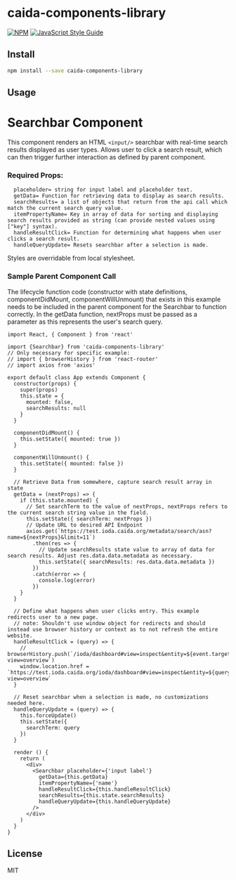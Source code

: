 # caida-components-library

> 

[![NPM](https://img.shields.io/npm/v/caida-components-library.svg)](https://www.npmjs.com/package/caida-components-library) [![JavaScript Style Guide](https://img.shields.io/badge/code_style-standard-brightgreen.svg)](https://standardjs.com)

## Install

```bash
npm install --save caida-components-library
```

## Usage

# **Searchbar Component**

This component renders an HTML `<input/>` searchbar with real-time search results displayed as user types. Allows user to click a search result, which can then trigger further interaction as defined by parent component.

### Required Props:
```
  placeholder= string for input label and placeholder text.
  getData= Function for retrieving data to display as search results.
  searchResults= a list of objects that return from the api call which match the current search query value.
  itemPropertyName= Key in array of data for sorting and displaying search results provided as string (can provide nested values using ["key"] syntax).
  handleResultClick= Function for determining what happens when user clicks a search result.
  handleQueryUpdate= Resets searchbar after a selection is made.
```

Styles are overridable from local stylesheet.

### Sample Parent Component Call

The lifecycle function code (constructor with state definitions, componentDidMount, componentWillUnmount) that exists in this example needs to be included in the parent component for the Searchbar to function correctly. 
In the getData function, nextProps must be passed as a parameter as this represents the user's search query.

```
import React, { Component } from 'react'

import {Searchbar} from 'caida-components-library'
// Only necessary for specific example:
// import { browserHistory } from 'react-router'
// import axios from 'axios'

export default class App extends Component {
  constructor(props) {
    super(props)
    this.state = {
      mounted: false,
      searchResults: null
    }
  }

  componentDidMount() {
    this.setState({ mounted: true })
  }

  componentWillUnmount() {
    this.setState({ mounted: false })
  }

  // Retrieve Data from somewhere, capture search result array in state
  getData = (nextProps) => {
    if (this.state.mounted) {
      // Set searchTerm to the value of nextProps, nextProps refers to the current search string value in the field.
      this.setState({ searchTerm: nextProps })
      // Update URL to desired API Endpoint
      axios.get(`https://test.ioda.caida.org/metadata/search/asn?name=${nextProps}&limit=11`)
        .then(res => {
          // Update searchResults state value to array of data for search results. Adjust res.data.data.metadata as necessary.
          this.setState({ searchResults: res.data.data.metadata })
        })
        .catch(error => {
          console.log(error)
        })
    }
  }

  // Define what happens when user clicks entry. This example redirects user to a new page.
  // note: Shouldn't use window object for redirects and should instead use browser history or context as to not refresh the entire website.
  handleResultClick = (query) => {
    // browserHistory.push(`/ioda/dashboard#view=inspect&entity=${event.target.value}&last-view=overview`)
    window.location.href = `https://test.ioda.caida.org/ioda/dashboard#view=inspect&entity=${query}&last-view=overview`
  }

  // Reset searchbar when a selection is made, no customizations needed here.
  handleQueryUpdate = (query) => {
    this.forceUpdate()
    this.setState({
      searchTerm: query
    })
  }

  render () {
    return (
      <div>
        <Searchbar placeholder={'input label'}
          getData={this.getData}
          itemPropertyName={'name'}
          handleResultClick={this.handleResultClick}
          searchResults={this.state.searchResults}
          handleQueryUpdate={this.handleQueryUpdate}
        />
      </div>
    )
  }
}
```


## License

MIT [](https://github.com/)

